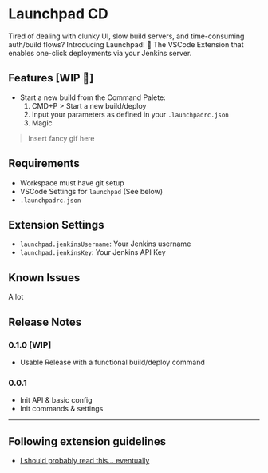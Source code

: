 # Launchpad CD

Tired of dealing with clunky UI, slow build servers, and time-consuming auth/build flows? Introducing Launchpad! 🎉 The VSCode Extension that enables one-click deployments via your Jenkins server.
## Features [WIP 🚧]
 - Start a new build from the Command Palete:
   1. CMD+P > Start a new build/deploy
   2. Input your parameters as defined in your `.launchpadrc.json`
   3. Magic

> Insert fancy gif here

## Requirements
 - Workspace must have git setup
 - VSCode Settings for `launchpad` (See below)
 - `.launchpadrc.json`

## Extension Settings
* `launchpad.jenkinsUsername`: Your Jenkins username
* `launchpad.jenkinsKey`: Your Jenkins API Key

## Known Issues
A lot

## Release Notes
### 0.1.0 [WIP]
 - Usable Release with a functional build/deploy command

### 0.0.1
 - Init API & basic config
 - Init commands & settings

---

## Following extension guidelines
* [I should probably read this... eventually](https://code.visualstudio.com/api/references/extension-guidelines)
